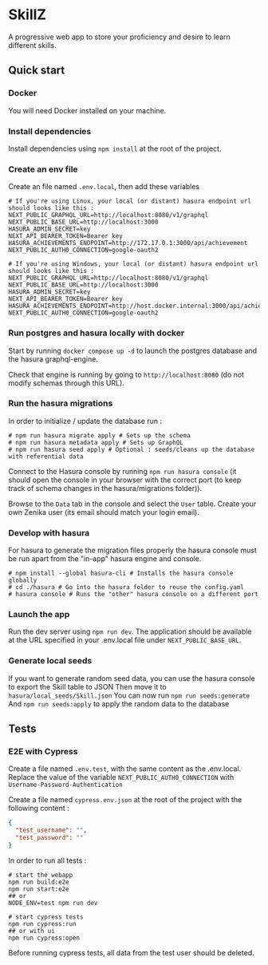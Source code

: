 # SkillZ

A progressive web app to store your proficiency and desire to learn different skills.

## Quick start

### Docker

You will need Docker installed on your machine.

### Install dependencies

Install dependencies using `npm install` at the root of the project.

### Create an env file

Create an file named `.env.local`, then add these variables

```
# If you're using Linux, your local (or distant) hasura endpoint url should looks like this :
NEXT_PUBLIC_GRAPHQL_URL=http://localhost:8080/v1/graphql
NEXT_PUBLIC_BASE_URL=http://localhost:3000
HASURA_ADMIN_SECRET=key
NEXT_API_BEARER_TOKEN=Bearer key
HASURA_ACHIEVEMENTS_ENDPOINT=http://172.17.0.1:3000/api/achievement
NEXT_PUBLIC_AUTH0_CONNECTION=google-oauth2
```

```
# If you're using Windows, your local (or distant) hasura endpoint url should looks like this :
NEXT_PUBLIC_GRAPHQL_URL=http://localhost:8080/v1/graphql
NEXT_PUBLIC_BASE_URL=http://localhost:3000
HASURA_ADMIN_SECRET=key
NEXT_API_BEARER_TOKEN=Bearer key
HASURA_ACHIEVEMENTS_ENDPOINT=http://host.docker.internal:3000/api/achievement
NEXT_PUBLIC_AUTH0_CONNECTION=google-oauth2
```

### Run postgres and hasura locally with docker

Start by running `docker compose up -d` to launch the postgres database and the hasura graphql-engine.

Check that engine is running by going to `http://localhost:8080` (do not modify schemas through this URL).

### Run the hasura migrations

In order to initialize / update the database run :

```
# npm run hasura migrate apply # Sets up the schema
# npm run hasura metadata apply # Sets up GraphQL
# npm run hasura seed apply # Optional : seeds/cleans up the database with referential data
```

Connect to the Hasura console by running `npm run hasura console` (it should open the console in your browser with the correct port (to keep track of schema changes in the hasura/migrations folder)).

Browse to the `Data` tab in the console and select the `User` table.
Create your own Zenika user (its email should match your login email).

### Develop with hasura

For hasura to generate the migration files properly the hasura console must be run apart from the "in-app" hasura engine and console.

```
# npm install --global hasura-cli # Installs the hasura console globally
# cd ./hasura # Go into the hasura folder to reuse the config.yaml
# hasura console # Runs the "other" hasura console on a different port
```

### Launch the app

Run the dev server using `npm run dev`.
The application should be available at the URL specified in your .env.local file under `NEXT_PUBLIC_BASE_URL`.

### Generate local seeds

If you want to generate random seed data, you can use the hasura console to export the Skill table to JSON
Then move it to `hasura/local_seeds/Skill.json`
You can now run `npm run seeds:generate`
And `npm run seeds:apply` to apply the random data to the database


## Tests

### E2E with Cypress

Create a file named `.env.test`, with the same content as the .env.local.
Replace the value of the variable `NEXT_PUBLIC_AUTH0_CONNECTION` with `Username-Password-Authentication`

Create a file named `cypress.env.json` at the root of the project with the following content :

```json
{
  "test_username": "",
  "test_password": ""
}
```

In order to run all tests :

```
# start the webapp
npm run build:e2e
npm run start:e2e
## or
NODE_ENV=test npm run dev

# start cypress tests
npm run cypress:run
## or with ui
npm run cypress:open
```

Before running cypress tests, all data from the test user should be deleted.
